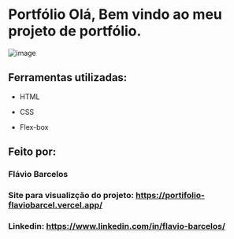 # Portfólio Olá, Bem vindo ao meu projeto de portfólio.

![image](https://i.ibb.co/PrT5473/projeto-Alura.jpg)

## Ferramentas utilizadas:

* HTML

* CSS

* Flex-box

## Feito por:

### Flávio Barcelos
### Site para visualizção do projeto: https://portifolio-flaviobarcel.vercel.app/
### Linkedin: https://www.linkedin.com/in/flavio-barcelos/

```

